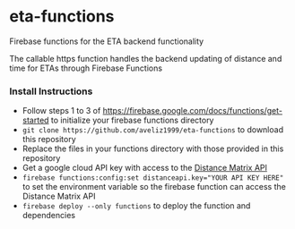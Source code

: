 # eta-functions
Firebase functions for the ETA backend functionality

The callable https function handles the backend updating of distance and time for ETAs through Firebase Functions

### Install Instructions
* Follow steps 1 to 3 of https://firebase.google.com/docs/functions/get-started to initialize your firebase functions directory
* `git clone https://github.com/aveliz1999/eta-functions` to download this repository
* Replace the files in your functions directory with those provided in this repository
* Get a google cloud API key with access to the [Distance Matrix API](https://developers.google.com/maps/documentation/distance-matrix/start)
* `firebase functions:config:set distanceapi.key="YOUR API KEY HERE"` to set the environment variable so the firebase function can access the Distance Matrix API
* `firebase deploy --only functions` to deploy the function and dependencies
